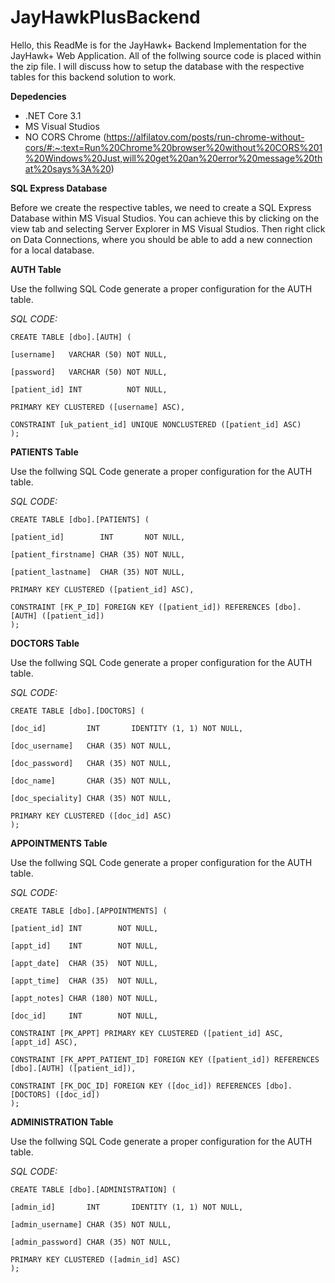 # JayHawkPlusBackend

Hello, this ReadMe is for the JayHawk+ Backend Implementation for the JayHawk+ Web Application. All of the follwing source code is placed within the zip file. I will discuss how to setup the database with the respective tables for this backend solution to work.

**Depedencies**
- .NET Core 3.1
- MS Visual Studios
- NO CORS Chrome (https://alfilatov.com/posts/run-chrome-without-cors/#:~:text=Run%20Chrome%20browser%20without%20CORS%201%20Windows%20Just,will%20get%20an%20error%20message%20that%20says%3A%20)

**SQL Express Database**

Before we create the respective tables, we need to create a SQL Express Database within MS Visual Studios. You can achieve this by clicking on the view tab and selecting Server Explorer in MS Visual Studios. Then right click on Data Connections, where you should be able to add a new connection for a local database.

**AUTH Table**

Use the follwing SQL Code generate a proper configuration for the AUTH table.

_SQL CODE:_

    CREATE TABLE [dbo].[AUTH] (
   
    [username]   VARCHAR (50) NOT NULL,
    
    [password]   VARCHAR (50) NOT NULL,
   
    [patient_id] INT          NOT NULL,
    
    PRIMARY KEY CLUSTERED ([username] ASC),
    
    CONSTRAINT [uk_patient_id] UNIQUE NONCLUSTERED ([patient_id] ASC)
    );

**PATIENTS Table**

Use the follwing SQL Code generate a proper configuration for the AUTH table.

_SQL CODE:_

    CREATE TABLE [dbo].[PATIENTS] (
    
    [patient_id]        INT       NOT NULL,
    
    [patient_firstname] CHAR (35) NOT NULL,
    
    [patient_lastname]  CHAR (35) NOT NULL,
    
    PRIMARY KEY CLUSTERED ([patient_id] ASC),
    
    CONSTRAINT [FK_P_ID] FOREIGN KEY ([patient_id]) REFERENCES [dbo].[AUTH] ([patient_id])
    );

**DOCTORS Table**

Use the follwing SQL Code generate a proper configuration for the AUTH table.

_SQL CODE:_

    CREATE TABLE [dbo].[DOCTORS] (
    
    [doc_id]         INT       IDENTITY (1, 1) NOT NULL,
    
    [doc_username]   CHAR (35) NOT NULL,
    
    [doc_password]   CHAR (35) NOT NULL,
    
    [doc_name]       CHAR (35) NOT NULL,
    
    [doc_speciality] CHAR (35) NOT NULL,
    
    PRIMARY KEY CLUSTERED ([doc_id] ASC)
    );

**APPOINTMENTS Table**

Use the follwing SQL Code generate a proper configuration for the AUTH table.

_SQL CODE:_

    CREATE TABLE [dbo].[APPOINTMENTS] (
    
    [patient_id] INT        NOT NULL,
    
    [appt_id]    INT        NOT NULL,
    
    [appt_date]  CHAR (35)  NOT NULL,
    
    [appt_time]  CHAR (35)  NOT NULL,
    
    [appt_notes] CHAR (180) NOT NULL,
    
    [doc_id]     INT        NOT NULL,
    
    CONSTRAINT [PK_APPT] PRIMARY KEY CLUSTERED ([patient_id] ASC, [appt_id] ASC),
    
    CONSTRAINT [FK_APPT_PATIENT_ID] FOREIGN KEY ([patient_id]) REFERENCES [dbo].[AUTH] ([patient_id]),
    
    CONSTRAINT [FK_DOC_ID] FOREIGN KEY ([doc_id]) REFERENCES [dbo].[DOCTORS] ([doc_id])
    );

**ADMINISTRATION Table**

Use the follwing SQL Code generate a proper configuration for the AUTH table.

_SQL CODE:_

    CREATE TABLE [dbo].[ADMINISTRATION] (
    
    [admin_id]       INT       IDENTITY (1, 1) NOT NULL,
    
    [admin_username] CHAR (35) NOT NULL,
    
    [admin_password] CHAR (35) NOT NULL,
    
    PRIMARY KEY CLUSTERED ([admin_id] ASC)
    );



